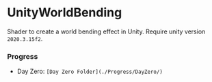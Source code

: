 # UnityWorldBending

Shader to create a world bending effect in Unity. Require unity version `2020.3.15f2`.

### Progress

- Day Zero: `[Day Zero Folder](./Progress/DayZero/)`
